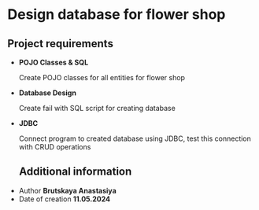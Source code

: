 # Design database for flower shop
## Project requirements

- **POJO Classes & SQL**

  Create POJO classes for all entities for flower shop
    
- **Database Design**
    
    Create fail with SQL script for creating database
        
- **JDBC**
  
    Connect program to created database using JDBC, test this connection with CRUD operations

  ## Additional information
* Author  __Brutskaya Anastasiya__
* Date of creation __11.05.2024__
